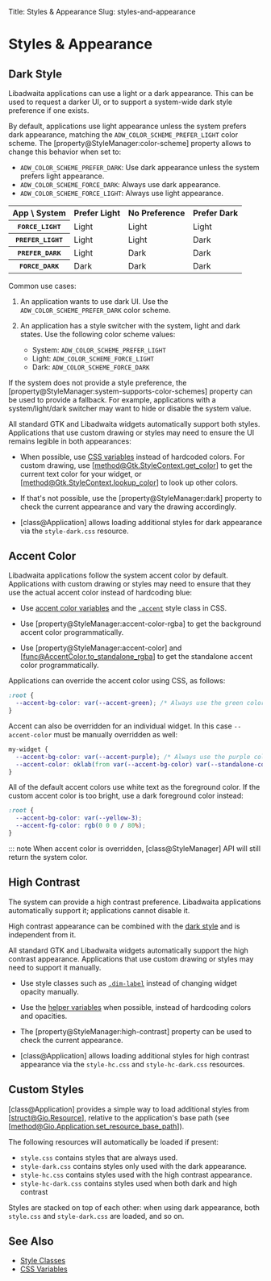 Title: Styles & Appearance
Slug: styles-and-appearance

# Styles & Appearance

## Dark Style

Libadwaita applications can use a light or a dark appearance. This can be used
to request a darker UI, or to support a system-wide dark style preference if one
exists.

By default, applications use light appearance unless the system prefers dark
appearance, matching the `ADW_COLOR_SCHEME_PREFER_LIGHT` color scheme. The
[property@StyleManager:color-scheme] property allows to change this behavior
when set to:

* `ADW_COLOR_SCHEME_PREFER_DARK`: Use dark appearance unless the system prefers
  light appearance.
* `ADW_COLOR_SCHEME_FORCE_DARK`: Always use dark appearance.
* `ADW_COLOR_SCHEME_FORCE_LIGHT`: Always use light appearance.

<table>
  <tr>
    <th>App \ System</th>
    <th>Prefer Light</th>
    <th>No Preference</th>
    <th>Prefer Dark</th>
  </tr>
  <tr>
    <th><tt>FORCE_LIGHT</tt></th>
    <td>Light</td>
    <td>Light</td>
    <td>Light</td>
  </tr>
  <tr>
    <th><tt>PREFER_LIGHT</tt></th>
    <td>Light</td>
    <td>Light</td>
    <td>Dark</td>
  </tr>
  <tr>
    <th><tt>PREFER_DARK</tt></th>
    <td>Light</td>
    <td>Dark</td>
    <td>Dark</td>
  </tr>
  <tr>
    <th><tt>FORCE_DARK</tt></th>
    <td>Dark</td>
    <td>Dark</td>
    <td>Dark</td>
  </tr>
</table>

Common use cases:

1. An application wants to use dark UI. Use the `ADW_COLOR_SCHEME_PREFER_DARK`
   color scheme.

2. An application has a style switcher with the system, light and
dark states. Use the following color scheme values:

    * System: `ADW_COLOR_SCHEME_PREFER_LIGHT`
    * Light: `ADW_COLOR_SCHEME_FORCE_LIGHT`
    * Dark: `ADW_COLOR_SCHEME_FORCE_DARK`

If the system does not provide a style preference, the
[property@StyleManager:system-supports-color-schemes] property can be used to
provide a fallback. For example, applications with a system/light/dark switcher
may want to hide or disable the system value.

All standard GTK and Libadwaita widgets automatically support both styles.
Applications that use custom drawing or styles may need to ensure the UI
remains legible in both appearances:

* When possible, use [CSS variables](css-variables.html) instead of hardcoded
  colors. For custom drawing, use [method@Gtk.StyleContext.get_color] to get the
  current text color for your widget, or [method@Gtk.StyleContext.lookup_color]
  to look up other colors.

* If that's not possible, use the [property@StyleManager:dark] property to check
  the current appearance and vary the drawing accordingly.

* [class@Application] allows loading additional styles for dark appearance via
  the `style-dark.css` resource.

## Accent Color

Libadwaita applications follow the system accent color by default. Applications
with custom drawing or styles may need to ensure that they use the actual accent
color instead of hardcoding blue:

* Use [accent color variables](css-variables.html#accent-colors) and the
  [`.accent`](style-classes.html#colors) style class in CSS.

* Use [property@StyleManager:accent-color-rgba] to get the background accent
  color programmatically.

* Use [property@StyleManager:accent-color] and 
  [func@AccentColor.to_standalone_rgba] to get the standalone accent color
  programmatically.

Applications can override the accent color using CSS, as follows:

```css
:root {
  --accent-bg-color: var(--accent-green); /* Always use the green color */
}
```

Accent can also be overridden for an individual widget. In this case
`--accent-color` must be manually overridden as well:

```css
my-widget {
  --accent-bg-color: var(--accent-purple); /* Always use the purple color */
  --accent-color: oklab(from var(--accent-bg-color) var(--standalone-color-oklab));
}
```

All of the default accent colors use white text as the foreground color. If the
custom accent color is too bright, use a dark foreground color instead:

```css
:root {
  --accent-bg-color: var(--yellow-3);
  --accent-fg-color: rgb(0 0 0 / 80%);
}
```

::: note
    When accent color is overridden, [class@StyleManager] API will still return
    the system color.

## High Contrast

The system can provide a high contrast preference. Libadwaita applications
automatically support it; applications cannot disable it.

High contrast appearance can be combined with the [dark style](#dark-style) and
is independent from it.

All standard GTK and Libadwaita widgets automatically support the high contrast
appearance. Applications that use custom drawing or styles may need to support
it manually.

* Use style classes such as [`.dim-label`](style-classes.html#dim-labels) instead
  of changing widget opacity manually.

* Use the [helper variables](css-variables.html#helpers) when possible, instead
  of hardcoding colors and opacities.

* The [property@StyleManager:high-contrast] property can be used to check the
  current appearance.

* [class@Application] allows loading additional styles for high contrast
  appearance via the `style-hc.css` and `style-hc-dark.css` resources.

## Custom Styles

[class@Application] provides a simple way to load additional styles from
[struct@Gio.Resource], relative to the application's base path (see
[method@Gio.Application.set_resource_base_path]).

The following resources will automatically be loaded if present:

- `style.css` contains styles that are always used.
- `style-dark.css` contains styles only used with the dark appearance.
- `style-hc.css` contains styles used with the high contrast appearance.
- `style-hc-dark.css` contains styles used when both dark and high contrast

Styles are stacked on top of each other: when using dark appearance, both
`style.css` and `style-dark.css` are loaded, and so on.

## See Also

- [Style Classes](style-classes.html)
- [CSS Variables](css-variables.html)
